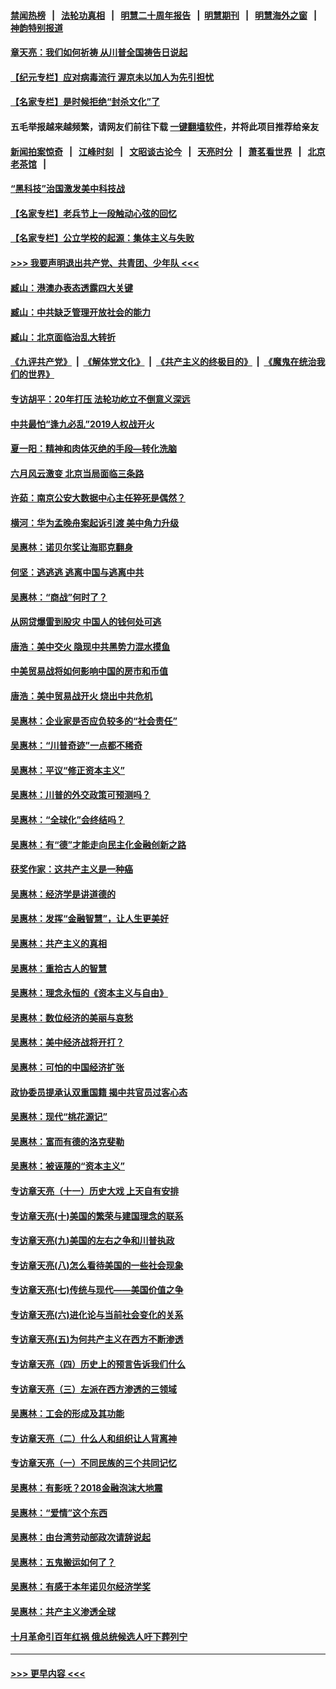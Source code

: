 #### [禁闻热榜](热点新闻.md?=0)  &nbsp;&nbsp;|&nbsp;&nbsp; [法轮功真相](https://github.com/gfw-breaker/truth/blob/master/README.md?=0) &nbsp;&nbsp;|&nbsp;&nbsp; [明慧二十周年报告](https://github.com/gfw-breaker/mh-reports/blob/master/README.md?=0) &nbsp;&nbsp;|&nbsp;&nbsp;[明慧期刊](https://github.com/gfw-breaker/mh-qikan) &nbsp;&nbsp;|&nbsp;&nbsp; [明慧海外之窗](https://github.com/gfw-breaker/mh-news/blob/master/README.md?=0) &nbsp;&nbsp;|&nbsp;&nbsp; [神韵特别报道](https://github.com/gfw-breaker/mh-news/blob/master/shenyun.md?=0)
#### [章天亮：我们如何祈祷 从川普全国祷告日说起](../pages/nsc423/n11944627.md?t=03172302) 
#### [【纪元专栏】应对病毒流行 渥京未以加人为先引担忧](../pages/nsc423/n11875714.md?t=03172302) 
#### [【名家专栏】是时候拒绝“封杀文化”了](../pages/nsc423/n11814093.md?t=03172302) 
#### 五毛举报越来越频繁，请网友们前往下载 [一键翻墙软件](https://github.com/gfw-breaker/ssr-accounts)，并将此项目推荐给亲友
#### [新闻拍案惊奇](https://github.com/gfw-breaker/banned-news/blob/master/pages/link4.md) &nbsp;&nbsp;|&nbsp;&nbsp; [江峰时刻](https://github.com/gfw-breaker/banned-news/blob/master/pages/link4.md) &nbsp;&nbsp;|&nbsp;&nbsp; [文昭谈古论今](https://github.com/gfw-breaker/banned-news/blob/master/pages/link4.md) &nbsp;&nbsp;|&nbsp;&nbsp; [天亮时分](https://github.com/gfw-breaker/banned-news/blob/master/pages/link4.md) &nbsp;&nbsp;|&nbsp;&nbsp; [萧茗看世界](https://github.com/gfw-breaker/banned-news/blob/master/pages/link4.md) &nbsp;&nbsp;|&nbsp;&nbsp; [北京老茶馆](https://github.com/gfw-breaker/banned-news/blob/master/pages/link4.md) &nbsp;&nbsp;|&nbsp;&nbsp; 
#### [“黑科技”治国激发美中科技战](../pages/nsc423/n11638056.md?t=03172302) 
#### [【名家专栏】老兵节上一段触动心弦的回忆](../pages/nsc423/n11646016.md?t=03172302) 
#### [【名家专栏】公立学校的起源：集体主义与失败](../pages/nsc423/n11601833.md?t=03172302) 
#### [>>> 我要声明退出共产党、共青团、少年队 <<<](https://github.com/begood0513/goodnews/blob/master/quit/letter.md) 
#### [臧山：港澳办表态透露四大关键](../pages/nsc423/n11421628.md?t=03172302) 
#### [臧山：中共缺乏管理开放社会的能力](../pages/nsc423/n11407457.md?t=03172302) 
#### [臧山：北京面临治乱大转折](../pages/nsc423/n11406895.md?t=03172302) 
#### [《九评共产党》](https://github.com/begood0513/9ping.md/blob/master/README.md) &nbsp;|&nbsp; [《解体党文化》](../../../../jtdwh.md/blob/master/README.md)  &nbsp;|&nbsp; [《共产主义的终极目的》](../../../../gczydzjmd.md/blob/master/README.md) &nbsp;|&nbsp; [《魔鬼在统治我们的世界》](../../../../mgztzwmdsj.md/blob/master/README.md) 
#### [专访胡平：20年打压 法轮功屹立不倒意义深远](../pages/nsc423/n11398800.md?t=03172302) 
#### [中共最怕“逢九必乱”2019人权战开火](../pages/nsc423/n11385248.md?t=03172302) 
#### [夏一阳：精神和肉体灭绝的手段—转化洗脑](../pages/nsc423/n11368250.md?t=03172302) 
#### [六月风云激变 北京当局面临三条路](../pages/nsc423/n11313668.md?t=03172302) 
#### [许茹：南京公安大数据中心主任猝死是偶然？](../pages/nsc423/n11064744.md?t=03172302) 
#### [横河：华为孟晚舟案起诉引渡 美中角力升级](../pages/nsc423/n11027230.md?t=03172302) 
#### [吴惠林：诺贝尔奖让海耶克翻身](../pages/nsc423/n10890049.md?t=03172302) 
#### [何坚：逃逃逃 逃离中国与逃离中共](../pages/nsc423/n10592891.md?t=03172302) 
#### [吴惠林：“商战”何时了？](../pages/nsc423/n10573558.md?t=03172302) 
#### [从网贷爆雷到股灾 中国人的钱何处可逃](../pages/nsc423/n10572800.md?t=03172302) 
#### [唐浩：美中交火 隐现中共黑势力混水摸鱼](../pages/nsc423/n10544040.md?t=03172302) 
#### [中美贸易战将如何影响中国的房市和币值](../pages/nsc423/n10543697.md?t=03172302) 
#### [唐浩：美中贸易战开火 烧出中共危机](../pages/nsc423/n10540126.md?t=03172302) 
#### [吴惠林：企业家是否应负较多的“社会责任”](../pages/nsc423/n10535022.md?t=03172302) 
#### [吴惠林：“川普奇迹”一点都不稀奇](../pages/nsc423/n10512808.md?t=03172302) 
#### [吴惠林：平议“修正资本主义”](../pages/nsc423/n10495724.md?t=03172302) 
#### [吴惠林：川普的外交政策可预测吗？](../pages/nsc423/n10462387.md?t=03172302) 
#### [吴惠林：“全球化”会终结吗？](../pages/nsc423/n10452838.md?t=03172302) 
#### [吴惠林：有“德”才能走向民主化金融创新之路](../pages/nsc423/n10432292.md?t=03172302) 
#### [获奖作家：这共产主义是一种癌](../pages/nsc423/n10431541.md?t=03172302) 
#### [吴惠林：经济学是讲道德的](../pages/nsc423/n10398014.md?t=03172302) 
#### [吴惠林：发挥“金融智慧”，让人生更美好](../pages/nsc423/n10375019.md?t=03172302) 
#### [吴惠林：共产主义的真相](../pages/nsc423/n10351394.md?t=03172302) 
#### [吴惠林：重拾古人的智慧](../pages/nsc423/n10337691.md?t=03172302) 
#### [吴惠林：理念永恒的《资本主义与自由》](../pages/nsc423/n10316274.md?t=03172302) 
#### [吴惠林：数位经济的美丽与哀愁](../pages/nsc423/n10292946.md?t=03172302) 
#### [吴惠林：美中经济战将开打？](../pages/nsc423/n10258825.md?t=03172302) 
#### [吴惠林：可怕的中国经济扩张](../pages/nsc423/n10219147.md?t=03172302) 
#### [政协委员提承认双重国籍 揭中共官员过客心态](../pages/nsc423/n10208809.md?t=03172302) 
#### [吴惠林：现代“桃花源记”](../pages/nsc423/n10185234.md?t=03172302) 
#### [吴惠林：富而有德的洛克斐勒](../pages/nsc423/n10142264.md?t=03172302) 
#### [吴惠林：被诬蔑的“资本主义”](../pages/nsc423/n10124816.md?t=03172302) 
#### [专访章天亮（十一）历史大戏 上天自有安排](../pages/nsc423/n10094905.md?t=03172302) 
#### [专访章天亮(十)美国的繁荣与建国理念的联系](../pages/nsc423/n10094899.md?t=03172302) 
#### [专访章天亮(九)美国的左右之争和川普执政](../pages/nsc423/n10094889.md?t=03172302) 
#### [专访章天亮(八)怎么看待美国的一些社会现象](../pages/nsc423/n10094857.md?t=03172302) 
#### [专访章天亮(七)传统与现代——美国价值之争](../pages/nsc423/n10093140.md?t=03172302) 
#### [专访章天亮(六)进化论与当前社会变化的关系](../pages/nsc423/n10092036.md?t=03172302) 
#### [专访章天亮(五)为何共产主义在西方不断渗透](../pages/nsc423/n10083620.md?t=03172302) 
#### [专访章天亮（四）历史上的预言告诉我们什么](../pages/nsc423/n10083606.md?t=03172302) 
#### [专访章天亮（三）左派在西方渗透的三领域](../pages/nsc423/n10081115.md?t=03172302) 
#### [吴惠林：工会的形成及其功能](../pages/nsc423/n10080633.md?t=03172302) 
#### [专访章天亮（二）什么人和组织让人背离神](../pages/nsc423/n10076637.md?t=03172302) 
#### [专访章天亮（一）不同民族的三个共同记忆](../pages/nsc423/n10074188.md?t=03172302) 
#### [吴惠林：有影呒？2018金融泡沫大地震](../pages/nsc423/n10040534.md?t=03172302) 
#### [吴惠林：“爱情”这个东西](../pages/nsc423/n10019423.md?t=03172302) 
#### [吴惠林：由台湾劳动部政次请辞说起](../pages/nsc423/n9979679.md?t=03172302) 
#### [吴惠林：五鬼搬运如何了？](../pages/nsc423/n9925338.md?t=03172302) 
#### [吴惠林：有感于本年诺贝尔经济学奖](../pages/nsc423/n9871883.md?t=03172302) 
#### [吴惠林：共产主义渗透全球](../pages/nsc423/n9812748.md?t=03172302) 
#### [十月革命引百年红祸 俄总统候选人吁下葬列宁](../pages/nsc423/n9810182.md?t=03172302) 

----
#### [ >>> 更早内容 <<< ](../indexes/nsc423-earlier.md)
